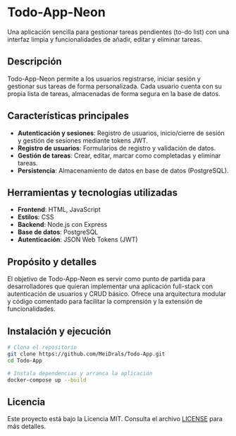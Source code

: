 # Todo-App-Neon

Una aplicación sencilla para gestionar tareas pendientes (to-do list) con una interfaz limpia y funcionalidades de añadir, editar y eliminar tareas.

## Descripción

Todo-App-Neon permite a los usuarios registrarse, iniciar sesión y gestionar sus tareas de forma personalizada. Cada usuario cuenta con su propia lista de tareas, almacenadas de forma segura en la base de datos.

## Características principales

- **Autenticación y sesiones**: Registro de usuarios, inicio/cierre de sesión y gestión de sesiones mediante tokens JWT.
- **Registro de usuarios**: Formularios de registro y validación de datos.
- **Gestión de tareas**: Crear, editar, marcar como completadas y eliminar tareas.
- **Persistencia**: Almacenamiento de datos en base de datos (PostgreSQL).

## Herramientas y tecnologías utilizadas

- **Frontend**: HTML, JavaScript
- **Estilos**: CSS
- **Backend**: Node.js con Express
- **Base de datos**: PostgreSQL
- **Autenticación**: JSON Web Tokens (JWT)

## Propósito y detalles

El objetivo de Todo-App-Neon es servir como punto de partida para desarrolladores que quieran implementar una aplicación full-stack con autenticación de usuarios y CRUD básico. Ofrece una arquitectura modular y código comentado para facilitar la comprensión y la extensión de funcionalidades.

## Instalación y ejecución

```bash
# Clona el repositorio
git clone https://github.com/MeiDrals/Todo-App.git
cd Todo-App

# Instala dependencias y arranca la aplicación
docker-compose up --build
```

## Licencia

Este proyecto está bajo la Licencia MIT. Consulta el archivo [LICENSE](LICENSE) para más detalles.
